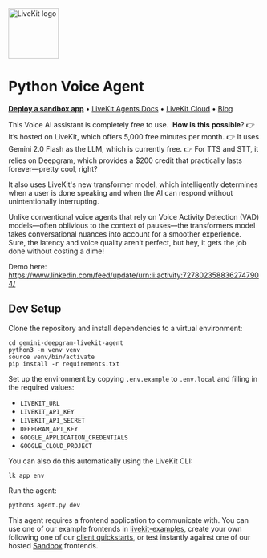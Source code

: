 <a href="https://livekit.io/">
  <img src="./.github/assets/livekit-mark.png" alt="LiveKit logo" width="100" height="100">
</a>

# Python Voice Agent

<p>
  <a href="https://cloud.livekit.io/projects/p_/sandbox"><strong>Deploy a sandbox app</strong></a>
  •
  <a href="https://docs.livekit.io/agents/overview/">LiveKit Agents Docs</a>
  •
  <a href="https://livekit.io/cloud">LiveKit Cloud</a>
  •
  <a href="https://blog.livekit.io/">Blog</a>
</p>

This Voice AI assistant is completely free to use.⁣
⁣
𝐇𝐨𝐰 𝐢𝐬 𝐭𝐡𝐢𝐬 𝐩𝐨𝐬𝐬𝐢𝐛𝐥𝐞?⁣
👉 It’s hosted on LiveKit, which offers 5,000 free minutes per month.⁣</a>
👉 It uses Gemini 2.0 Flash as the LLM, which is currently free.⁣</a>
👉 For TTS and STT, it relies on Deepgram, which provides a $200 credit that practically lasts forever—pretty cool, right?⁣</a>

It also uses LiveKit's new transformer model, which intelligently determines when a user is done speaking and when the AI can respond without unintentionally interrupting. 

Unlike conventional voice agents that rely on Voice Activity Detection (VAD) models—often oblivious to the context of pauses—the transformers model takes conversational nuances into account for a smoother experience.
⁣
Sure, the latency and voice quality aren’t perfect, but hey, it gets the job done without costing a dime!⁣

Demo here: https://www.linkedin.com/feed/update/urn:li:activity:7278023588362747904/
⁣

## Dev Setup

Clone the repository and install dependencies to a virtual environment:

```console
cd gemini-deepgram-livekit-agent
python3 -m venv venv
source venv/bin/activate
pip install -r requirements.txt
```

Set up the environment by copying `.env.example` to `.env.local` and filling in the required values:

- `LIVEKIT_URL`
- `LIVEKIT_API_KEY`
- `LIVEKIT_API_SECRET`
- `DEEPGRAM_API_KEY`
- `GOOGLE_APPLICATION_CREDENTIALS`
- `GOOGLE_CLOUD_PROJECT`

You can also do this automatically using the LiveKit CLI:

```console
lk app env
```

Run the agent:

```console
python3 agent.py dev
```

This agent requires a frontend application to communicate with. You can use one of our example frontends in [livekit-examples](https://github.com/livekit-examples/), create your own following one of our [client quickstarts](https://docs.livekit.io/realtime/quickstarts/), or test instantly against one of our hosted [Sandbox](https://cloud.livekit.io/projects/p_/sandbox) frontends.
